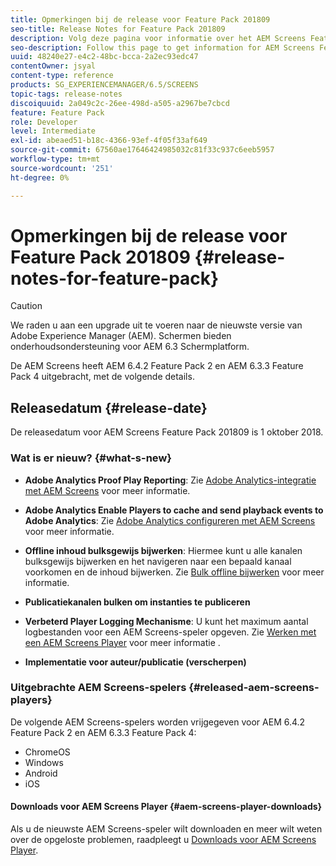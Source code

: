 ```yaml
---
title: Opmerkingen bij de release voor Feature Pack 201809
seo-title: Release Notes for Feature Pack 201809
description: Volg deze pagina voor informatie over het AEM Screens Feature Pack 201809 dat op 1 oktober 2018 is uitgebracht.
seo-description: Follow this page to get information for AEM Screens Feature Pack 201809 released on October 01, 2018.
uuid: 48240e27-e4c2-48bc-bcca-2a2ec93edc47
contentOwner: jsyal
content-type: reference
products: SG_EXPERIENCEMANAGER/6.5/SCREENS
topic-tags: release-notes
discoiquuid: 2a049c2c-26ee-498d-a505-a2967be7cbcd
feature: Feature Pack
role: Developer
level: Intermediate
exl-id: abeaed51-b18c-4366-93ef-4f05f33af649
source-git-commit: 67560ae17646424985032c81f33c937c6eeb5957
workflow-type: tm+mt
source-wordcount: '251'
ht-degree: 0%

---
```


# Opmerkingen bij de release voor Feature Pack 201809 {#release-notes-for-feature-pack}

>[!CAUTION]
>
>We raden u aan een upgrade uit te voeren naar de nieuwste versie van Adobe Experience Manager (AEM). Schermen bieden onderhoudsondersteuning voor AEM 6.3 Schermplatform.

De AEM Screens heeft AEM 6.4.2 Feature Pack 2 en AEM 6.3.3 Feature Pack 4 uitgebracht, met de volgende details.

## Releasedatum {#release-date}

De releasedatum voor AEM Screens Feature Pack 201809 is 1 oktober 2018.

### Wat is er nieuw? {#what-s-new}

* **Adobe Analytics Proof Play Reporting**: Zie [Adobe Analytics-integratie met AEM Screens](adobe-analytics-integration-aem-screens.md) voor meer informatie.

* **Adobe Analytics Enable Players to cache and send playback events to Adobe Analytics**: Zie [Adobe Analytics configureren met AEM Screens](configuring-adobe-analytics-aem-screens.md) voor meer informatie.

* **Offline inhoud bulksgewijs bijwerken**: Hiermee kunt u alle kanalen bulksgewijs bijwerken en het navigeren naar een bepaald kanaal voorkomen en de inhoud bijwerken. Zie [Bulk offline bijwerken](bulk-offline-update.md) voor meer informatie.

* **Publicatiekanalen bulken om instanties te publiceren**
* **Verbeterd Player Logging Mechanisme**: U kunt het maximum aantal logbestanden voor een AEM Screens-speler opgeven. Zie [Werken met een AEM Screens Player](working-with-screens-player.md) voor meer informatie .

* **Implementatie voor auteur/publicatie (verscherpen)**

### Uitgebrachte AEM Screens-spelers {#released-aem-screens-players}

De volgende AEM Screens-spelers worden vrijgegeven voor AEM 6.4.2 Feature Pack 2 en AEM 6.3.3 Feature Pack 4:

* ChromeOS
* Windows
* Android
* iOS

#### Downloads voor AEM Screens Player {#aem-screens-player-downloads}

Als u de nieuwste AEM Screens-speler wilt downloaden en meer wilt weten over de opgeloste problemen, raadpleegt u [Downloads voor AEM Screens Player](https://download.macromedia.com/screens/).
